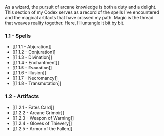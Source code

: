 As a wizard, the pursuit of arcane knowledge is both a duty and a delight. This section of my Codex serves as a record of the spells I've encountered and the magical artifacts that have crossed my path. Magic is the thread that weaves reality together. Here, I’ll untangle it bit by bit.

### 1.1 - Spells
- [[1.1.1 - Abjuration]]
- [[1.1.2 - Conjuration]]
- [[1.1.3 - Divination]]
- [[1.1.4 - Enchantment]]
- [[1.1.5 - Evocation]]
- [[1.1.6 - Illusion]]
- [[1.1.7 - Necromancy]]
- [[1.1.8 - Transmutation]]

### 1.2 - Artifacts
- [[1.2.1 - Fates Card]]
- [[1.2.2 - Arcane Grimoir]]
- [[1.2.3 - Weapon of Warning]]
- [[1.2.4 - Gloves of Thievery]]
- [[1.2.5 - Armor of the Fallen]]